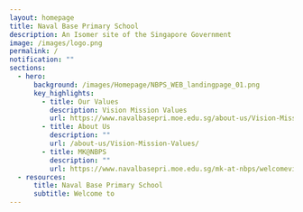 ```yaml
---
layout: homepage
title: Naval Base Primary School
description: An Isomer site of the Singapore Government
image: /images/logo.png
permalink: /
notification: ""
sections:
  - hero:
      background: /images/Homepage/NBPS_WEB_landingpage_01.png
      key_highlights:
        - title: Our Values
          description: Vision Mission Values
          url: https://www.navalbasepri.moe.edu.sg/about-us/Vision-Mission-Values/
        - title: About Us
          description: ""
          url: /about-us/Vision-Mission-Values/
        - title: MK@NBPS
          description: ""
          url: https://www.navalbasepri.moe.edu.sg/mk-at-nbps/welcomevideo/
  - resources:
      title: Naval Base Primary School
      subtitle: Welcome to
---
```

